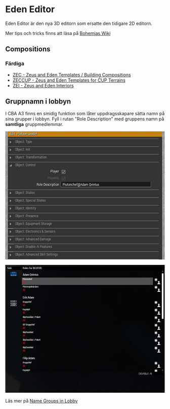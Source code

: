 # Eden Editor

Eden Editor är den nya 3D editorn som ersatte den tidigare 2D editorn.

Mer tips och tricks finns att läsa på [Bohemias Wiki](https://community.bistudio.com/wiki/Eden_Editor)

## Compositions

### Färdiga

* [ZEC - Zeus and Eden Templates / Building Compositions](https://steamcommunity.com/sharedfiles/filedetails/?id=642912021)
* [ZECCUP - Zeus and Eden Templates for CUP Terrains](https://steamcommunity.com/sharedfiles/filedetails/?id=750186990)
* [ZEI - Zeus and Eden Interiors](https://steamcommunity.com/sharedfiles/filedetails/?id=1251859358)

## Gruppnamn i lobbyn

I CBA A3 finns en smidig funktion som låter uppdragsskapare sätta namn på sina grupper i lobbyn.
Fyll i rutan "Role Description" med gruppens namn på **samtliga** gruppmedlemmar.

![Object settings](./assets/object_settings.png)

![Lobby](./assets/lobby.png)

Läs mer på [Name Groups in Lobby
](https://github.com/CBATeam/CBA_A3/wiki/Name-Groups-in-Lobby)